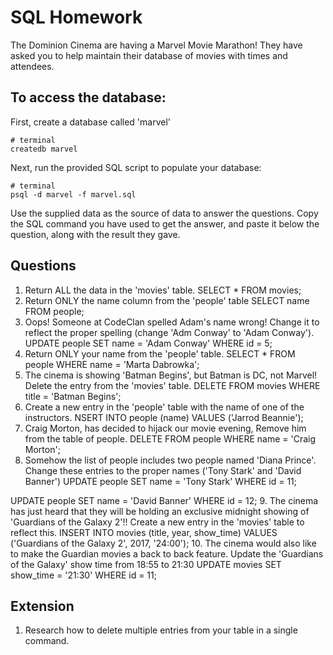 # SQL Homework

The Dominion Cinema are having a Marvel Movie Marathon! They have asked you to help maintain their database of movies with times and attendees.

## To access the database:

First, create a database called 'marvel'

```
# terminal
createdb marvel
```

Next, run the provided SQL script to populate your database:

```
# terminal
psql -d marvel -f marvel.sql
```

Use the supplied data as the source of data to answer the questions.  Copy the SQL command you have used to get the answer, and paste it below the question, along with the result they gave.

## Questions

1. Return ALL the data in the 'movies' table.
SELECT * FROM movies;
2. Return ONLY the name column from the 'people' table
SELECT name FROM people;
3. Oops! Someone at CodeClan spelled Adam's name wrong! Change it to reflect the proper spelling (change 'Adm Conway' to 'Adam Conway').
UPDATE people
SET name = 'Adam Conway'
WHERE id = 5;
4. Return ONLY your name from the 'people' table.
SELECT * FROM people
WHERE name = 'Marta Dabrowka';
5. The cinema is showing 'Batman Begins', but Batman is DC, not Marvel! Delete the entry from the 'movies' table.
DELETE FROM movies
WHERE title = 'Batman Begins';
6. Create a new entry in the 'people' table with the name of one of the instructors.
NSERT INTO people (name) VALUES ('Jarrod Beannie');
7. Craig Morton, has decided to hijack our movie evening, Remove him from the table of people.
DELETE FROM people
WHERE name = 'Craig Morton';
8. Somehow the list of people includes two people named 'Diana Prince'. Change these entries to the proper names ('Tony Stark' and 'David Banner')
UPDATE people
SET name = 'Tony Stark'
WHERE id = 11;

UPDATE people
SET name = 'David Banner'
WHERE id = 12;
9. The cinema has just heard that they will be holding an exclusive midnight showing of 'Guardians of the Galaxy 2'!! Create a new entry in the 'movies' table to reflect this.
INSERT INTO movies (title, year, show_time) VALUES ('Guardians of the Galaxy 2', 2017, '24:00');
10. The cinema would also like to make the Guardian movies a back to back feature. Update the 'Guardians of the Galaxy' show time from 18:55 to 21:30
UPDATE movies
SET show_time = '21:30'
WHERE id = 11;

## Extension

1. Research how to delete multiple entries from your table in a single command.
